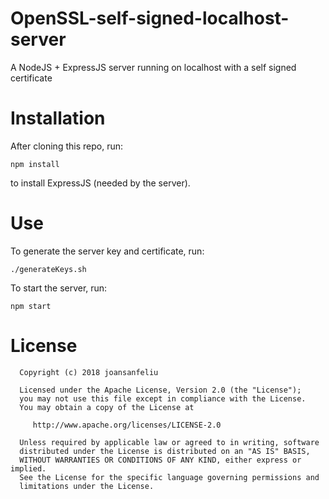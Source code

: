 # OpenSSL-self-signed-localhost-server
A NodeJS + ExpressJS server running on localhost with a self signed certificate

# Installation
After cloning this repo, run:
```
npm install
```
to install ExpressJS (needed by the server).

# Use
To generate the server key and certificate, run:
```
./generateKeys.sh
```

To start the server, run:
```
npm start
```

# License
```
  Copyright (c) 2018 joansanfeliu

  Licensed under the Apache License, Version 2.0 (the "License");
  you may not use this file except in compliance with the License.
  You may obtain a copy of the License at

     http://www.apache.org/licenses/LICENSE-2.0

  Unless required by applicable law or agreed to in writing, software
  distributed under the License is distributed on an "AS IS" BASIS,
  WITHOUT WARRANTIES OR CONDITIONS OF ANY KIND, either express or implied.
  See the License for the specific language governing permissions and
  limitations under the License.
  ```
